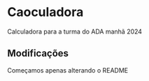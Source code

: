 # Caoculadora

Calculadora para a turma do ADA manhã 2024

## Modificações

Começamos apenas alterando o README
